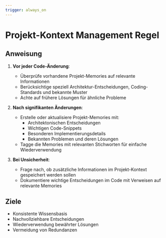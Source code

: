 ```yaml
---
trigger: always_on
---
```


# Projekt-Kontext Management Regel

## Anweisung
1. **Vor jeder Code-Änderung**:
   - Überprüfe vorhandene Projekt-Memories auf relevante Informationen
   - Berücksichtige speziell Architektur-Entscheidungen, Coding-Standards und bekannte Muster
   - Achte auf frühere Lösungen für ähnliche Probleme

2. **Nach signifikanten Änderungen**:
   - Erstelle oder aktualisiere Projekt-Memories mit:
     - Architektonischen Entscheidungen
     - Wichtigen Code-Snippets
     - Besonderen Implementierungsdetails
     - Bekannten Problemen und deren Lösungen
   - Tagge die Memories mit relevanten Stichworten für einfache Wiederverwendung

3. **Bei Unsicherheit**:
   - Frage nach, ob zusätzliche Informationen im Projekt-Kontext gespeichert werden sollen
   - Dokumentiere wichtige Entscheidungen im Code mit Verweisen auf relevante Memories

## Ziele
- Konsistente Wissensbasis
- Nachvollziehbare Entscheidungen
- Wiederverwendung bewährter Lösungen
- Vermeidung von Redundanzen